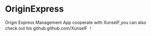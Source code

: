 # OriginExpress
Origin Express Management App
cooperate with XunselF,you can also check out his github:github.com/XunselF
！

